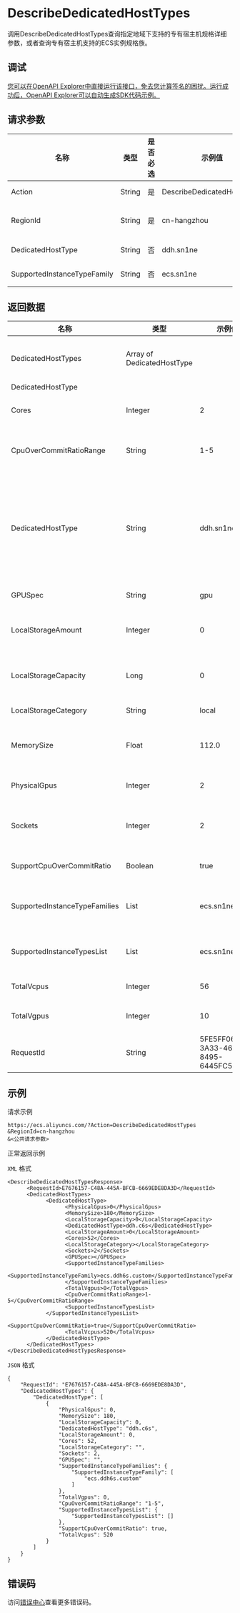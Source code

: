 # DescribeDedicatedHostTypes

调用DescribeDedicatedHostTypes查询指定地域下支持的专有宿主机规格详细参数，或者查询专有宿主机支持的ECS实例规格族。

## 调试

[您可以在OpenAPI Explorer中直接运行该接口，免去您计算签名的困扰。运行成功后，OpenAPI Explorer可以自动生成SDK代码示例。](https://api.aliyun.com/#product=Ecs&api=DescribeDedicatedHostTypes&type=RPC&version=2014-05-26)

## 请求参数

|名称|类型|是否必选|示例值|描述|
|--|--|----|---|--|
|Action|String|是|DescribeDedicatedHostTypes|系统规定参数。取值：DescribeDedicatedHostTypes |
|RegionId|String|是|cn-hangzhou|专有宿主机所在地域ID。您可以调用[DescribeRegions](~~25609~~)查看最新的阿里云地域列表。 |
|DedicatedHostType|String|否|ddh.sn1ne|专有宿主机规格。更多详情，请参见[宿主机规格](~~68564~~)。 |
|SupportedInstanceTypeFamily|String|否|ecs.sn1ne|专有宿主机规格支持的ECS实例规格族。 |

## 返回数据

|名称|类型|示例值|描述|
|--|--|---|--|
|DedicatedHostTypes|Array of DedicatedHostType| |返回专有宿主机规格的信息。 |
|DedicatedHostType| | | |
|Cores|Integer|2|单个物理CPU的核数。 |
|CpuOverCommitRatioRange|String|1-5|支持设置CPU超卖比的范围。 |
|DedicatedHostType|String|ddh.sn1ne|专有宿主机规格类型。如果您需要使用更多专有宿主机规格，可以提交工单联系阿里云。 |
|GPUSpec|String|gpu|GPU型号。 |
|LocalStorageAmount|Integer|0|专有宿主机上的本地盘数量。 |
|LocalStorageCapacity|Long|0|一块本地盘容量，单位：GiB。 |
|LocalStorageCategory|String|local|本地盘类型。 |
|MemorySize|Float|112.0|内存容量，单位：GiB。 |
|PhysicalGpus|Integer|2|物理GPU数量。 |
|Sockets|Integer|2|物理处理器（CPU）数量。 |
|SupportCpuOverCommitRatio|Boolean|true|是否支持设置CPU超卖比。 |
|SupportedInstanceTypeFamilies|List|ecs.sn1ne|专有宿主机支持的ECS实例规格族。 |
|SupportedInstanceTypesList|List|ecs.sn1ne.large|专有宿主机支持的ECS实例规格。 |
|TotalVcpus|Integer|56|虚拟CPU总核数。 |
|TotalVgpus|Integer|10|虚拟GPU总核数。 |
|RequestId|String|5FE5FF06-3A33-4658-8495-6445FC54E327|请求ID。 |

## 示例

请求示例

```
https://ecs.aliyuncs.com/?Action=DescribeDedicatedHostTypes
&RegionId=cn-hangzhou
&<公共请求参数>
```

正常返回示例

`XML` 格式

```
<DescribeDedicatedHostTypesResponse>
      <RequestId>E7676157-C48A-445A-BFCB-6669EDE8DA3D</RequestId>
      <DedicatedHostTypes>
            <DedicatedHostType>
                  <PhysicalGpus>0</PhysicalGpus>
                  <MemorySize>180</MemorySize>
                  <LocalStorageCapacity>0</LocalStorageCapacity>
                  <DedicatedHostType>ddh.c6s</DedicatedHostType>
                  <LocalStorageAmount>0</LocalStorageAmount>
                  <Cores>52</Cores>
                  <LocalStorageCategory></LocalStorageCategory>
                  <Sockets>2</Sockets>
                  <GPUSpec></GPUSpec>
                  <SupportedInstanceTypeFamilies>
                        <SupportedInstanceTypeFamily>ecs.ddh6s.custom</SupportedInstanceTypeFamily>
                  </SupportedInstanceTypeFamilies>
                  <TotalVgpus>0</TotalVgpus>
                  <CpuOverCommitRatioRange>1-5</CpuOverCommitRatioRange>
                  <SupportedInstanceTypesList>
            </SupportedInstanceTypesList>
                  <SupportCpuOverCommitRatio>true</SupportCpuOverCommitRatio>
                  <TotalVcpus>520</TotalVcpus>
            </DedicatedHostType>
      </DedicatedHostTypes>
</DescribeDedicatedHostTypesResponse>
```

`JSON` 格式

```
{
	"RequestId": "E7676157-C48A-445A-BFCB-6669EDE8DA3D",
	"DedicatedHostTypes": {
		"DedicatedHostType": [
			{
				"PhysicalGpus": 0,
				"MemorySize": 180,
				"LocalStorageCapacity": 0,
				"DedicatedHostType": "ddh.c6s",
				"LocalStorageAmount": 0,
				"Cores": 52,
				"LocalStorageCategory": "",
				"Sockets": 2,
				"GPUSpec": "",
				"SupportedInstanceTypeFamilies": {
					"SupportedInstanceTypeFamily": [
						"ecs.ddh6s.custom"
					]
				},
				"TotalVgpus": 0,
				"CpuOverCommitRatioRange": "1-5",
				"SupportedInstanceTypesList": {
					"SupportedInstanceTypesList": []
				},
				"SupportCpuOverCommitRatio": true,
				"TotalVcpus": 520
			}
		]
	}
}
```

## 错误码

访问[错误中心](https://error-center.aliyun.com/status/product/Ecs)查看更多错误码。

